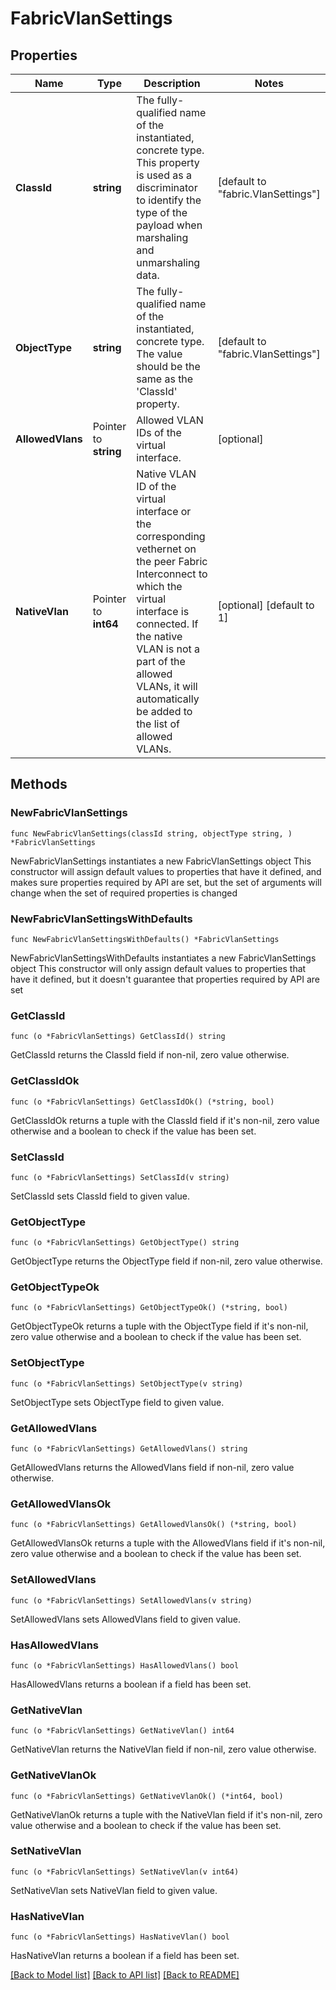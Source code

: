 # FabricVlanSettings

## Properties

Name | Type | Description | Notes
------------ | ------------- | ------------- | -------------
**ClassId** | **string** | The fully-qualified name of the instantiated, concrete type. This property is used as a discriminator to identify the type of the payload when marshaling and unmarshaling data. | [default to "fabric.VlanSettings"]
**ObjectType** | **string** | The fully-qualified name of the instantiated, concrete type. The value should be the same as the &#39;ClassId&#39; property. | [default to "fabric.VlanSettings"]
**AllowedVlans** | Pointer to **string** | Allowed VLAN IDs of the virtual interface. | [optional] 
**NativeVlan** | Pointer to **int64** | Native VLAN ID of the virtual interface or the corresponding vethernet on the peer Fabric Interconnect to which the virtual interface is connected. If the native VLAN is not a part of the allowed VLANs, it will automatically be added to the list of allowed VLANs. | [optional] [default to 1]

## Methods

### NewFabricVlanSettings

`func NewFabricVlanSettings(classId string, objectType string, ) *FabricVlanSettings`

NewFabricVlanSettings instantiates a new FabricVlanSettings object
This constructor will assign default values to properties that have it defined,
and makes sure properties required by API are set, but the set of arguments
will change when the set of required properties is changed

### NewFabricVlanSettingsWithDefaults

`func NewFabricVlanSettingsWithDefaults() *FabricVlanSettings`

NewFabricVlanSettingsWithDefaults instantiates a new FabricVlanSettings object
This constructor will only assign default values to properties that have it defined,
but it doesn't guarantee that properties required by API are set

### GetClassId

`func (o *FabricVlanSettings) GetClassId() string`

GetClassId returns the ClassId field if non-nil, zero value otherwise.

### GetClassIdOk

`func (o *FabricVlanSettings) GetClassIdOk() (*string, bool)`

GetClassIdOk returns a tuple with the ClassId field if it's non-nil, zero value otherwise
and a boolean to check if the value has been set.

### SetClassId

`func (o *FabricVlanSettings) SetClassId(v string)`

SetClassId sets ClassId field to given value.


### GetObjectType

`func (o *FabricVlanSettings) GetObjectType() string`

GetObjectType returns the ObjectType field if non-nil, zero value otherwise.

### GetObjectTypeOk

`func (o *FabricVlanSettings) GetObjectTypeOk() (*string, bool)`

GetObjectTypeOk returns a tuple with the ObjectType field if it's non-nil, zero value otherwise
and a boolean to check if the value has been set.

### SetObjectType

`func (o *FabricVlanSettings) SetObjectType(v string)`

SetObjectType sets ObjectType field to given value.


### GetAllowedVlans

`func (o *FabricVlanSettings) GetAllowedVlans() string`

GetAllowedVlans returns the AllowedVlans field if non-nil, zero value otherwise.

### GetAllowedVlansOk

`func (o *FabricVlanSettings) GetAllowedVlansOk() (*string, bool)`

GetAllowedVlansOk returns a tuple with the AllowedVlans field if it's non-nil, zero value otherwise
and a boolean to check if the value has been set.

### SetAllowedVlans

`func (o *FabricVlanSettings) SetAllowedVlans(v string)`

SetAllowedVlans sets AllowedVlans field to given value.

### HasAllowedVlans

`func (o *FabricVlanSettings) HasAllowedVlans() bool`

HasAllowedVlans returns a boolean if a field has been set.

### GetNativeVlan

`func (o *FabricVlanSettings) GetNativeVlan() int64`

GetNativeVlan returns the NativeVlan field if non-nil, zero value otherwise.

### GetNativeVlanOk

`func (o *FabricVlanSettings) GetNativeVlanOk() (*int64, bool)`

GetNativeVlanOk returns a tuple with the NativeVlan field if it's non-nil, zero value otherwise
and a boolean to check if the value has been set.

### SetNativeVlan

`func (o *FabricVlanSettings) SetNativeVlan(v int64)`

SetNativeVlan sets NativeVlan field to given value.

### HasNativeVlan

`func (o *FabricVlanSettings) HasNativeVlan() bool`

HasNativeVlan returns a boolean if a field has been set.


[[Back to Model list]](../README.md#documentation-for-models) [[Back to API list]](../README.md#documentation-for-api-endpoints) [[Back to README]](../README.md)


